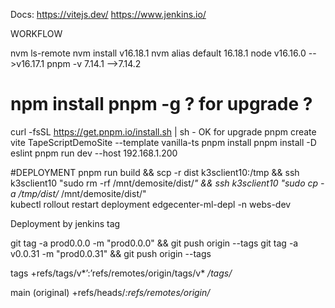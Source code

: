 Docs:
https://vitejs.dev/
https://www.jenkins.io/

WORKFLOW

nvm ls-remote 
nvm install v16.18.1
nvm alias default 16.18.1 node v16.16.0 -->v16.17.1
pnpm -v 7.14.1 -->7.14.2
# npm install pnpm -g ? for upgrade ?
curl -fsSL https://get.pnpm.io/install.sh | sh -  OK for upgrade
pnpm create vite TapeScriptDemoSite --template vanilla-ts
pnpm install
pnpm install -D eslint
pnpm run dev --host 192.168.1.200

#DEPLOYMENT
pnpm run build && scp -r dist k3sclient10:/tmp && ssh k3sclient10 "sudo rm -rf /mnt/demosite/dist/*"  && ssh k3sclient10 "sudo cp -a /tmp/dist/* /mnt/demosite/dist/" \
kubectl rollout restart deployment edgecenter-ml-depl -n webs-dev

Deployment by jenkins tag 

git tag -a prod0.0.0 -m "prod0.0.0" && git push origin --tags
git tag -a v0.0.31 -m "prod0.0.31" && git push origin --tags

tags
+refs/tags/v*’:’refs/remotes/origin/tags/v*
*/tags/*

main (original)
+refs/heads/*:refs/remotes/origin/*

